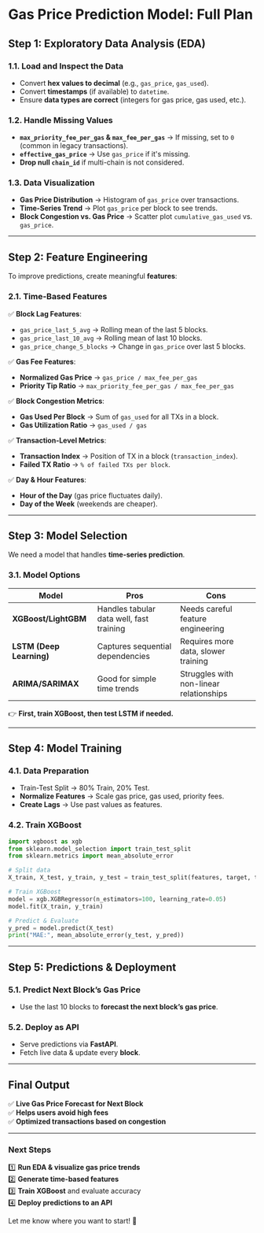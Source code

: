 # **Gas Price Prediction Model: Full Plan**

## **Step 1: Exploratory Data Analysis (EDA)**

### **1.1. Load and Inspect the Data**

- Convert **hex values to decimal** (e.g., `gas_price`, `gas_used`).
- Convert **timestamps** (if available) to `datetime`.
- Ensure **data types are correct** (integers for gas price, gas used, etc.).

### **1.2. Handle Missing Values**

- **`max_priority_fee_per_gas` & `max_fee_per_gas`** → If missing, set to `0` (common in legacy transactions).
- **`effective_gas_price`** → Use `gas_price` if it's missing.
- **Drop null `chain_id`** if multi-chain is not considered.

### **1.3. Data Visualization**

- **Gas Price Distribution** → Histogram of `gas_price` over transactions.
- **Time-Series Trend** → Plot `gas_price` per block to see trends.
- **Block Congestion vs. Gas Price** → Scatter plot `cumulative_gas_used` vs. `gas_price`.

---

## **Step 2: Feature Engineering**

To improve predictions, create meaningful **features**:

### **2.1. Time-Based Features**

✅ **Block Lag Features**:

- `gas_price_last_5_avg` → Rolling mean of the last 5 blocks.
- `gas_price_last_10_avg` → Rolling mean of last 10 blocks.
- `gas_price_change_5_blocks` → Change in `gas_price` over last 5 blocks.

✅ **Gas Fee Features**:

- **Normalized Gas Price** → `gas_price / max_fee_per_gas`
- **Priority Tip Ratio** → `max_priority_fee_per_gas / max_fee_per_gas`

✅ **Block Congestion Metrics**:

- **Gas Used Per Block** → Sum of `gas_used` for all TXs in a block.
- **Gas Utilization Ratio** → `gas_used / gas`

✅ **Transaction-Level Metrics**:

- **Transaction Index** → Position of TX in a block (`transaction_index`).
- **Failed TX Ratio** → `% of failed TXs per block`.

✅ **Day & Hour Features**:

- **Hour of the Day** (gas price fluctuates daily).
- **Day of the Week** (weekends are cheaper).

---

## **Step 3: Model Selection**

We need a model that handles **time-series prediction**.

### **3.1. Model Options**

| Model                    | Pros                                     | Cons                                    |
| ------------------------ | ---------------------------------------- | --------------------------------------- |
| **XGBoost/LightGBM**     | Handles tabular data well, fast training | Needs careful feature engineering       |
| **LSTM (Deep Learning)** | Captures sequential dependencies         | Requires more data, slower training     |
| **ARIMA/SARIMAX**        | Good for simple time trends              | Struggles with non-linear relationships |

👉 **First, train XGBoost, then test LSTM if needed.**

---

## **Step 4: Model Training**

### **4.1. Data Preparation**

- Train-Test Split → 80% Train, 20% Test.
- **Normalize Features** → Scale gas price, gas used, priority fees.
- **Create Lags** → Use past values as features.

### **4.2. Train XGBoost**

```python
import xgboost as xgb
from sklearn.model_selection import train_test_split
from sklearn.metrics import mean_absolute_error

# Split data
X_train, X_test, y_train, y_test = train_test_split(features, target, test_size=0.2, random_state=42)

# Train XGBoost
model = xgb.XGBRegressor(n_estimators=100, learning_rate=0.05)
model.fit(X_train, y_train)

# Predict & Evaluate
y_pred = model.predict(X_test)
print("MAE:", mean_absolute_error(y_test, y_pred))
```

---

## **Step 5: Predictions & Deployment**

### **5.1. Predict Next Block’s Gas Price**

- Use the last 10 blocks to **forecast the next block’s gas price**.

### **5.2. Deploy as API**

- Serve predictions via **FastAPI**.
- Fetch live data & update every **block**.

---

## **Final Output**

✅ **Live Gas Price Forecast for Next Block**  
✅ **Helps users avoid high fees**  
✅ **Optimized transactions based on congestion**

---

### **Next Steps**

1️⃣ **Run EDA & visualize gas price trends**  
2️⃣ **Generate time-based features**  
3️⃣ **Train XGBoost** and evaluate accuracy  
4️⃣ **Deploy predictions to an API**

Let me know where you want to start! 🚀
